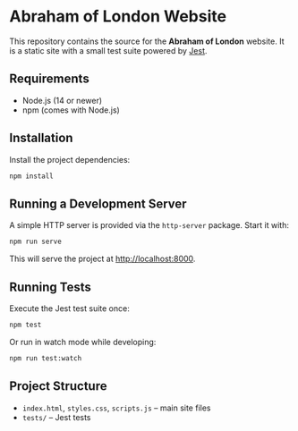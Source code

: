# Abraham of London Website

This repository contains the source for the **Abraham of London** website. It is a static site with a small test suite powered by [Jest](https://jestjs.io/).

## Requirements

- Node.js (14 or newer)
- npm (comes with Node.js)

## Installation

Install the project dependencies:

```bash
npm install
```

## Running a Development Server

A simple HTTP server is provided via the `http-server` package. Start it with:

```bash
npm run serve
```

This will serve the project at [http://localhost:8000](http://localhost:8000).

## Running Tests

Execute the Jest test suite once:

```bash
npm test
```

Or run in watch mode while developing:

```bash
npm run test:watch
```

## Project Structure

- `index.html`, `styles.css`, `scripts.js` – main site files
- `tests/` – Jest tests


